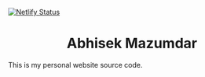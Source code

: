 [![Netlify Status](https://api.netlify.com/api/v1/badges/258c38ef-b18c-465e-821b-87bb041919ee/deploy-status)](https://app.netlify.com/sites/reverent-perlman-34a518/deploys)

<h1 align="center">
  Abhisek Mazumdar
</h1>
<p>
This is my personal website source code.
</p>
